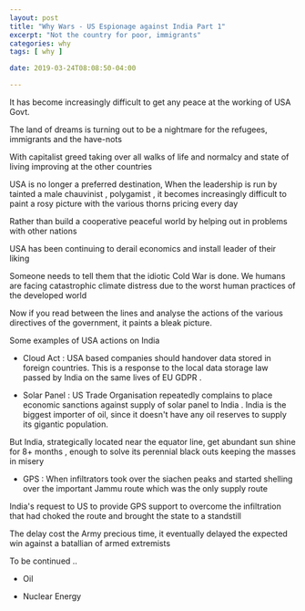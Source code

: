 ```yaml
---
layout: post
title: "Why Wars - US Espionage against India Part 1"
excerpt: "Not the country for poor, immigrants"
categories: why
tags: [ why ]

date: 2019-03-24T08:08:50-04:00

---
```



It has become increasingly difficult to get any peace at the working of USA Govt.

The land of dreams is turning out to be a nightmare for the refugees, immigrants and the have-nots

With capitalist greed taking over all walks of life and normalcy and state of living improving at the other countries

USA is no longer a preferred destination, When the leadership is run by tainted a male chauvinist , polygamist , it becomes increasingly difficult to paint a rosy picture with the various thorns pricing every day

Rather than build a cooperative peaceful world by helping out in problems with other nations

USA has been continuing to derail economics and install leader of their liking

Someone needs to tell them that the idiotic Cold War is done. We humans are facing catastrophic climate distress due to the worst human practices of the developed world

Now if you read between the lines and analyse the actions of the various directives of the government, it paints a bleak picture.

Some examples of USA actions on India

* Cloud Act : USA based companies should handover data stored in foreign countries. This is a response to the local data storage law passed by India on the same lives of EU GDPR .

* Solar Panel : US Trade Organisation repeatedly complains to place economic sanctions against supply of solar panel to India . India is the biggest importer of oil, since it doesn't have any oil reserves to supply its gigantic population.

But India, strategically located near the equator line, get abundant sun shine for 8+ months , enough to solve its perennial black outs keeping the masses in misery

* GPS : When infiltrators took over the siachen peaks and started shelling over the important Jammu route which was the only supply route

India's request to US to provide GPS support to overcome the infiltration that had choked the route and brought the state to a standstill

The delay cost the Army precious time, it eventually delayed the expected win against a batallian of armed extremists

To be continued ..

* Oil

* Nuclear Energy
